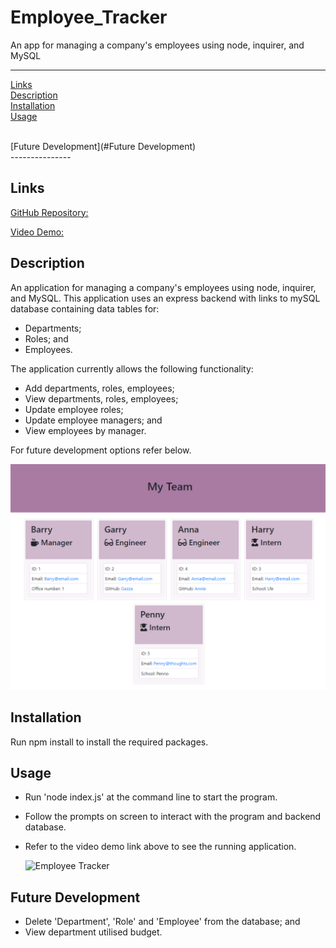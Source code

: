 # Employee_Tracker
An app for managing a company's employees using node, inquirer, and MySQL



---------------

[Links](#Links)
<br>
[Description](#Description)
<br>
[Installation](#Installation)
<br>
[Usage](#Usage)

<br>
[Future Development](#Future Development)

<br>
---------------

## Links

[GitHub Repository:](https://github.com/RAMulc/Employee_Tracker)

[Video Demo:](https://github.com/RAMulc/Employee_Tracker/blob/main/assets/Demo.webm)

## Description

An application for managing a company's employees using node, inquirer, and MySQL. This application uses an express backend with links to mySQL database containing data tables for:

- Departments;
- Roles; and 
- Employees.

The application currently allows the following functionality:

  * Add departments, roles, employees;
  * View departments, roles, employees;
  * Update employee roles;
  * Update employee managers; and
  * View employees by manager.

For future development options refer below.

![](https://github.com/RAMulc/EmployeeSummary/blob/main/demo/Screenshot.png)



## Installation

Run npm install to install the required packages.

## Usage

- Run 'node index.js' at the command line to start the program. 

- Follow the prompts on screen to interact with the program and backend database.

- Refer to the video demo link above to see the running application.

  ![Employee Tracker](Assets/employee-tracker.gif)

## Future Development

- Delete 'Department', 'Role' and 'Employee' from the database; and
- View department utilised budget.